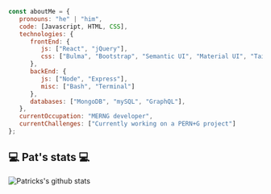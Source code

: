 
```javascript
const aboutMe = {
   pronouns: "he" | "him",
   code: [Javascript, HTML, CSS],
   technologies: {
      frontEnd: {
         js: ["React", "jQuery"],
         css: ["Bulma", "Bootstrap", "Semantic UI", "Material UI", "Tailwind"]
      },
      backEnd: {
         js: ["Node", "Express"],
         misc: ["Bash", "Terminal"]
      },
      databases: ["MongoDB", "mySQL", "GraphQL"],
   },
   currentOccupation: "MERNG developer",
   currentChallenges: ["Currently working on a PERN+G project"]
};
```
<h2>💻 Pat's stats 💻</h2>

![Patricks's github stats](https://github-readme-stats.vercel.app/api?username=patrickbrown-io&show_icons=true&title_color=fff&icon_color=79ff97&text_color=9f9f9f&bg_color=151515)
